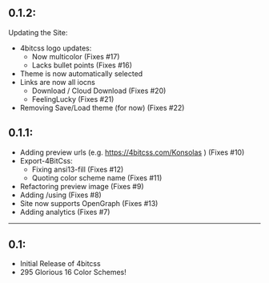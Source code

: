 ## 0.1.2:

Updating the Site:

* 4bitcss logo updates:
  * Now multicolor (Fixes #17)
  * Lacks bullet points (Fixes #16)
* Theme is now automatically selected
* Links are now all iocns
  * Download / Cloud Download (Fixes #20)
  * FeelingLucky (Fixes #21)
* Removing Save/Load theme (for now) (Fixes #22)

## 0.1.1:

* Adding preview urls (e.g. https://4bitcss.com/Konsolas ) (Fixes #10)
* Export-4BitCss:
  * Fixing ansi13-fill (Fixes #12)
  * Quoting color scheme name (Fixes #11)
* Refactoring preview image (Fixes #9)
* Adding /using (Fixes #8)
* Site now supports OpenGraph (Fixes #13)
* Adding analytics (Fixes #7)

---

## 0.1: 

* Initial Release of 4bitcss
* 295 Glorious 16 Color Schemes!
